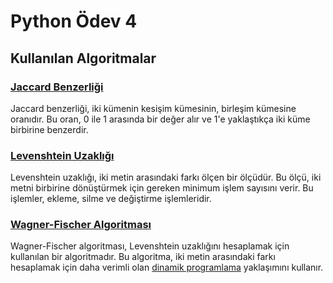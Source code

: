 # Python Ödev 4

## Kullanılan Algoritmalar

### [Jaccard Benzerliği](https://en.wikipedia.org/wiki/Jaccard_index)

Jaccard benzerliği, iki kümenin kesişim kümesinin, birleşim kümesine oranıdır. Bu oran, 0 ile 1 arasında bir değer alır ve 1'e yaklaştıkça iki küme birbirine benzerdir.

### [Levenshtein Uzaklığı](https://en.wikipedia.org/wiki/Levenshtein_distance)

Levenshtein uzaklığı, iki metin arasındaki farkı ölçen bir ölçüdür. Bu ölçü, iki metni birbirine dönüştürmek için gereken minimum işlem sayısını verir. Bu işlemler, ekleme, silme ve değiştirme işlemleridir.

### [Wagner-Fischer Algoritması](https://en.wikipedia.org/wiki/Wagner%E2%80%93Fischer_algorithm)

Wagner-Fischer algoritması, Levenshtein uzaklığını hesaplamak için kullanılan bir algoritmadır. Bu algoritma, iki metin arasındaki farkı hesaplamak için daha verimli olan [dinamik programlama](https://en.wikipedia.org/wiki/Dynamic_programming) yaklaşımını kullanır.
